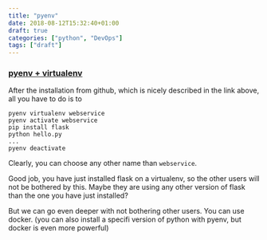 ```yaml
---
title: "pyenv"
date: 2018-08-12T15:32:40+01:00
draft: true
categories: ["python", "DevOps"]
tags: ["draft"]
---
```


### [pyenv + virtualenv](https://amaral.northwestern.edu/resources/guides/pyenv-tutorial)

After the installation from github, which is nicely described in the link above, all you have to do is to

```{bash}
pyenv virtualenv webservice
pyenv activate webservice
pip install flask
python hello.py
...
pyenv deactivate
```

Clearly, you can choose any other name than `webservice`.

Good job, you have just installed flask on a virtualenv, so the other users will not be bothered by this. Maybe they are using any other version of flask than the one you have just installed?

But we can go even deeper with not bothering other users. You can use docker.
(you can also install a specifi version of python with pyenv, but docker is even more powerful)
